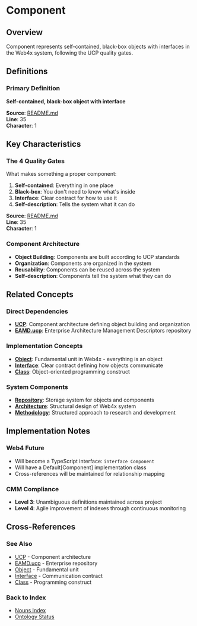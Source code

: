 # Component

## Overview
Component represents self-contained, black-box objects with interfaces in the Web4x system, following the UCP quality gates.

## Definitions

### Primary Definition
**Self-contained, black-box object with interface**

**Source**: [README.md](../../md-wiki/README.md#2-ucp---the-component-architecture)  
**Line**: 35  
**Character**: 1

## Key Characteristics

### The 4 Quality Gates
What makes something a proper component:

1. **Self-contained**: Everything in one place
2. **Black-box**: You don't need to know what's inside
3. **Interface**: Clear contract for how to use it
4. **Self-description**: Tells the system what it can do

**Source**: [README.md](../../md-wiki/README.md#2-ucp---the-component-architecture)  
**Line**: 35  
**Character**: 1

### Component Architecture
- **Object Building**: Components are built according to UCP standards
- **Organization**: Components are organized in the system
- **Reusability**: Components can be reused across the system
- **Self-description**: Components tell the system what they can do

## Related Concepts

### Direct Dependencies
- **[UCP](#ucp)**: Component architecture defining object building and organization
- **[EAMD.ucp](#eamd-ucp)**: Enterprise Architecture Management Descriptors repository

### Implementation Concepts
- **[Object](#object)**: Fundamental unit in Web4x - everything is an object
- **[Interface](#interface)**: Clear contract defining how objects communicate
- **[Class](#class)**: Object-oriented programming construct

### System Components
- **[Repository](#repository)**: Storage system for objects and components
- **[Architecture](#architecture)**: Structural design of Web4x system
- **[Methodology](#methodology)**: Structured approach to research and development

## Implementation Notes

### Web4 Future
- Will become a TypeScript interface: `interface Component`
- Will have a Default[Component] implementation class
- Cross-references will be maintained for relationship mapping

### CMM Compliance
- **Level 3**: Unambiguous definitions maintained across project
- **Level 4**: Agile improvement of indexes through continuous monitoring

## Cross-References

### See Also
- [UCP](./UCP.md) - Component architecture
- [EAMD.ucp](./EAMD.ucp.md) - Enterprise repository
- [Object](./Object.md) - Fundamental unit
- [Interface](./Interface.md) - Communication contract
- [Class](./Class.md) - Programming construct

### Back to Index
- [Nouns Index](../../Ontology.md/nouns.index.md)
- [Ontology Status](../../Ontology.md/ontology.status.md)
